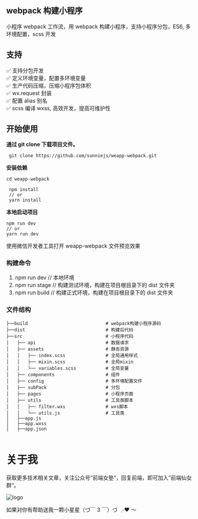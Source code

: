 ## webpack 构建小程序

小程序 webpack 工作流，用 webpack 构建小程序，支持小程序分包，ES6, 多环境配置，scss 开发

## 支持

✅ 支持分包开发  
✅ 定义环境变量，配置多环境变量  
✅ 生产代码压缩，压缩小程序包体积  
✅ wx.request 封装  
✅ 配置 alias 别名  
✅ scss 编译 wxss, 高效开发，提高可维护性

## 开始使用

**通过 git clone 下载项目文件。**

```
 git clone https://github.com/sunniejs/weapp-webpack.git

```

**安装依赖**

```
cd weapp-webpack

 npm install
 // or
 yarn install
```

**本地启动项目**

```
npm run dev
// or
yarn run dev
```

使用微信开发者工具打开 weapp-webpack 文件预览效果

### 构建命令

1. npm run dev // 本地环境
2. npm run stage // 构建测试环境，构建在项目根目录下的 dist 文件夹
3. npm run build // 构建正式环境，构建在项目根目录下的 dist 文件夹

### 文件结构

```
├──build	            	         # webpack构建小程序源码
├──dist		                         # 构建后代码
├──src                               # 小程序代码
│   ├── api		                     # 数据请求
│   ├── assets		               	 # 静态资源
│   │   ├── index.scss               # 全局通用样式
│   │   ├── mixin.scss               # 全局mixin
│   │   └── variables.scss           # 全局变量
│   ├── components		             # 组件
│   ├── config		                 # 多环境配置文件
│   ├── subPack			             # 分包
│   ├── pages			             # 小程序页面
│   ├── utils			             # 工具类脚本
│   │   ├── filter.wxs               # wxs脚本
│   │   └── utils.js                 # 工具类
│   ├──app.js
│   ├──app.wxss
│   ├──app.json


```

# 关于我

获取更多技术相关文章，关注公众号”前端女塾“，回复前端，即可加入”前端仙女群“。

![logo](https://imgs.solui.cn/wx/640.gif ':size=262x224')

如果对你有帮助送我一颗小星星（づ￣ 3 ￣）づ ╭❤ ～
